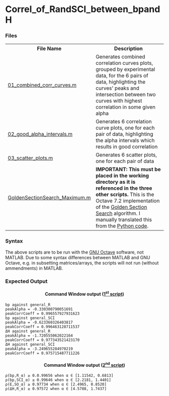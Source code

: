 # Correl_of_RandSCI_between_bpandH
<h3>Files</h3>
<table>
  <tr><th>File Name</th><th>Description</th></tr>
  <tr><td><a href=01_combined_corr_curves.m>01_combined_corr_curves.m</a></td><td>Generates combined correlation curves plots, grouped by experimental data, for the 6 pairs of data, highlighting the curves' peaks and intersection between two curves with highest correlation in some given alpha</td></tr>
  <tr><td><a href=02_good_alpha_intervals.m>02_good_alpha_intervals.m</a></td><td>Generates 6 correlation curve plots, one for each pair of data, highlighting the alpha intervals which results in good correlation</td></tr>
  <tr><td><a href=03_scatter_plots.m>03_scatter_plots.m</a></td><td>Generates 6 scatter plots, one for each pair of data</td></tr>
  <tr><td><a href=GoldenSectionSearch_Maximum.m>GoldenSectionSearch_Maximum.m</a></td><td><b>IMPORTANT: This must be placed in the working directory as it is referenced in the three other scripts.</b> This is the Octave 7.2 implementation of the <a href="https://en.wikipedia.org/wiki/Golden-section_search">Golden Section Search</a> algorithm. I manually translated this from the <a href="https://en.wikipedia.org/wiki/Golden-section_search">Python code</a>.</td></tr>
</table>
<h3>Syntax</h3>
<p>The above scripts are to be run with the <a href=https://octave.org/>GNU Octave</a> software, not MATLAB. Due to some syntax differences between MATLAB and GNU Octave, e.g. in subsetting matrices/arrays, the scripts will not run (without ammendments) in MATLAB.</p>
<h3>Expected Output</h3>
<h4 align=center>Command Window output (<a href=01_combined_corr_curves.m>1<sup>st</sup> script</a>)</h4>

```
bp against general_R
peakAlpha = -0.330300790051691
peakCorrCoeff = 0.996557927931623
bp against general_SCI
peakAlpha = -0.623360326403817
peakCorrCoeff = 0.996463128711537
ΔH against general_R
peakAlpha = -1.720555062022164
peakCorrCoeff = 0.977343521423170
ΔH against general_SCI
peakAlpha = -3.249655284970219
peakCorrCoeff = 0.975715487711226

```

<h4 align=center>Command Window output (<a href=01_combined_corr_curves.m>2<sup>nd</sup> script</a>)</h4>

```
ρ(bp,R_α) ≥ 0.0.99656 when α ∈ [1.11542, 0.6813]
ρ(bp,SCI_α) ≥ 0.99646 when α ∈ [2.2181, 1.4401]
ρ(E,SO_α) ≥ 0.97734 when α ∈ [2.4965, 0.8520]
ρ(ΔH,R_α) ≥ 0.97572 when α ∈ [4.5788, 1.7437]

```
